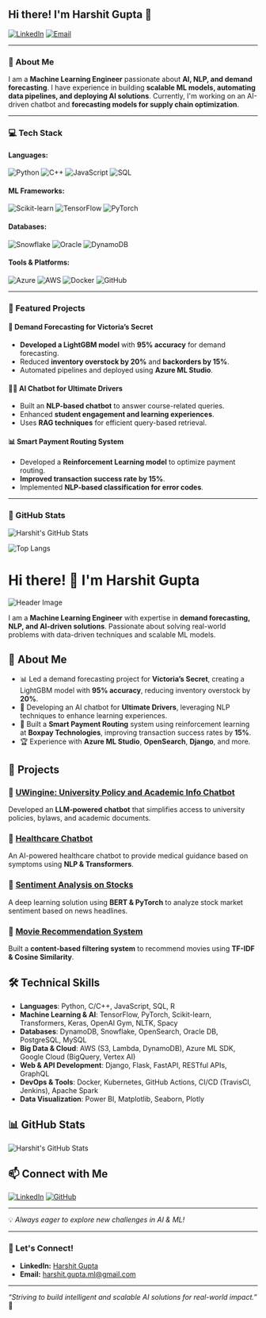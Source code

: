 ## Hi there! I'm Harshit Gupta 👋

[![LinkedIn](https://img.shields.io/badge/LinkedIn-%230077B5.svg?style=for-the-badge&logo=linkedin&logoColor=white)](https://www.linkedin.com/in/harshit-gupta-8b1b1124a/)
[![Email](https://img.shields.io/badge/Email-D14836?style=for-the-badge&logo=gmail&logoColor=white)](mailto:harshit61100@gmail.com)

---

### 🌟 About Me

I am a **Machine Learning Engineer** passionate about **AI, NLP, and demand forecasting**. I have experience in building **scalable ML models, automating data pipelines, and deploying AI solutions**. Currently, I'm working on an AI-driven chatbot and **forecasting models for supply chain optimization**.

---

### 💻 Tech Stack

#### Languages:
![Python](https://img.shields.io/badge/Python-3776AB?style=for-the-badge&logo=python&logoColor=white)
![C++](https://img.shields.io/badge/C++-00599C?style=for-the-badge&logo=c%2B%2B&logoColor=white)
![JavaScript](https://img.shields.io/badge/JavaScript-F7DF1E?style=for-the-badge&logo=javascript&logoColor=black)
![SQL](https://img.shields.io/badge/SQL-003B57?style=for-the-badge&logo=postgresql&logoColor=white)

#### ML Frameworks:
![Scikit-learn](https://img.shields.io/badge/Scikit--Learn-F7931E?style=for-the-badge&logo=scikitlearn&logoColor=white)
![TensorFlow](https://img.shields.io/badge/TensorFlow-FF6F00?style=for-the-badge&logo=tensorflow&logoColor=white)
![PyTorch](https://img.shields.io/badge/PyTorch-EE4C2C?style=for-the-badge&logo=pytorch&logoColor=white)

#### Databases:
![Snowflake](https://img.shields.io/badge/Snowflake-29B5E8?style=for-the-badge&logo=snowflake&logoColor=white)
![Oracle](https://img.shields.io/badge/Oracle-FF0000?style=for-the-badge&logo=oracle&logoColor=white)
![DynamoDB](https://img.shields.io/badge/DynamoDB-4053D6?style=for-the-badge&logo=amazondynamodb&logoColor=white)

#### Tools & Platforms:
![Azure](https://img.shields.io/badge/Azure-0089D6?style=for-the-badge&logo=microsoftazure&logoColor=white)
![AWS](https://img.shields.io/badge/AWS-232F3E?style=for-the-badge&logo=amazonaws&logoColor=white)
![Docker](https://img.shields.io/badge/Docker-2496ED?style=for-the-badge&logo=docker&logoColor=white)
![GitHub](https://img.shields.io/badge/GitHub-181717?style=for-the-badge&logo=github&logoColor=white)

---

### 🌟 Featured Projects

#### 🔄 Demand Forecasting for Victoria’s Secret
- **Developed a LightGBM model** with **95% accuracy** for demand forecasting.
- Reduced **inventory overstock by 20%** and **backorders by 15%**.
- Automated pipelines and deployed using **Azure ML Studio**.

#### 🧑‍💻 AI Chatbot for Ultimate Drivers
- Built an **NLP-based chatbot** to answer course-related queries.
- Enhanced **student engagement and learning experiences**.
- Uses **RAG techniques** for efficient query-based retrieval.

#### 📊 Smart Payment Routing System
- Developed a **Reinforcement Learning model** to optimize payment routing.
- **Improved transaction success rate by 15%**.
- Implemented **NLP-based classification for error codes**.

---

### 🔎 GitHub Stats

![Harshit's GitHub Stats](https://github-readme-stats.vercel.app/api?username=harshit-ml&show_icons=true&theme=radical)

![Top Langs](https://github-readme-stats.vercel.app/api/top-langs/?username=harshit-ml&layout=compact&theme=radical)
# Hi there! 👋 I'm Harshit Gupta

![Header Image](https://your-image-link.com)

I am a **Machine Learning Engineer** with expertise in **demand forecasting, NLP, and AI-driven solutions**. Passionate about solving real-world problems with data-driven techniques and scalable ML models.

## 🚀 About Me
- 📊 Led a demand forecasting project for **Victoria’s Secret**, creating a LightGBM model with **95% accuracy**, reducing inventory overstock by **20%**.
- 🤖 Developing an AI chatbot for **Ultimate Drivers**, leveraging NLP techniques to enhance learning experiences.
- 📡 Built a **Smart Payment Routing** system using reinforcement learning at **Boxpay Technologies**, improving transaction success rates by **15%**.
- 🏆 Experience with **Azure ML Studio**, **OpenSearch**, **Django**, and more.

## 📂 Projects

### 🔹 [UWingine: University Policy and Academic Info Chatbot](https://github.com/yourgithub/Uwingine)
Developed an **LLM-powered chatbot** that simplifies access to university policies, bylaws, and academic documents.

### 🔹 [Healthcare Chatbot](https://github.com/yourgithub/Healthcare-chatbot)
An AI-powered healthcare chatbot to provide medical guidance based on symptoms using **NLP & Transformers**.

### 🔹 [Sentiment Analysis on Stocks](https://github.com/yourgithub/Sentiment-Analysis-on-Stocks)
A deep learning solution using **BERT & PyTorch** to analyze stock market sentiment based on news headlines.

### 🔹 [Movie Recommendation System](https://github.com/yourgithub/Movie-recommendation-system)
Built a **content-based filtering system** to recommend movies using **TF-IDF & Cosine Similarity**.

## 🛠️ Technical Skills
- **Languages**: Python, C/C++, JavaScript, SQL, R
- **Machine Learning & AI**: TensorFlow, PyTorch, Scikit-learn, Transformers, Keras, OpenAI Gym, NLTK, Spacy
- **Databases**: DynamoDB, Snowflake, OpenSearch, Oracle DB, PostgreSQL, MySQL
- **Big Data & Cloud**: AWS (S3, Lambda, DynamoDB), Azure ML SDK, Google Cloud (BigQuery, Vertex AI)
- **Web & API Development**: Django, Flask, FastAPI, RESTful APIs, GraphQL
- **DevOps & Tools**: Docker, Kubernetes, GitHub Actions, CI/CD (TravisCI, Jenkins), Apache Spark
- **Data Visualization**: Power BI, Matplotlib, Seaborn, Plotly

## 📊 GitHub Stats
![Harshit's GitHub Stats](https://github-readme-stats.vercel.app/api?username=yourgithub&show_icons=true&theme=radical)

## 📫 Connect with Me
[![LinkedIn](https://img.shields.io/badge/LinkedIn-Connect-blue?style=flat&logo=linkedin)](https://www.linkedin.com/in/harshitgupta/)  [![GitHub](https://img.shields.io/badge/GitHub-Follow-black?style=flat&logo=github)](https://github.com/yourgithub)

---
💡 _Always eager to explore new challenges in AI & ML!_

---

### 💪 Let's Connect!

- **LinkedIn:** [Harshit Gupta](https://www.linkedin.com/in/harshit-gupta-ml/)
- **Email:** [harshit.gupta.ml@gmail.com](mailto:harshit.gupta.ml@gmail.com)

---

_“Striving to build intelligent and scalable AI solutions for real-world impact.”_ 🚀
